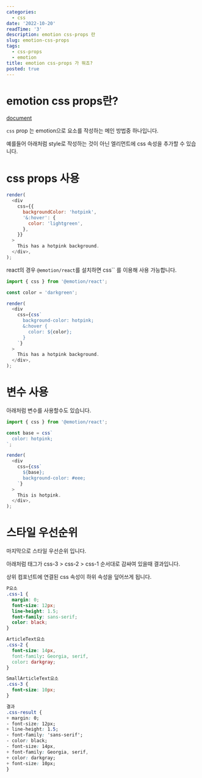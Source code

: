 ```yaml
---
categories:
  - css
date: '2022-10-20'
readTime: '3'
description: emotion css-props 란
slug: emotion-css-props
tags:
  - css-props
  - emotion
title: emotion css-props 가 뭐죠?
posted: true
---
```


# emotion css props란?

[document](https://emotion.sh/docs/css-prop)

`css` prop 는 emotion으로 요소를 작성하는 메인 방법중 하나입니다.

예를들어 아래처럼 style로 작성하는 것이 아닌 엘리먼트에 css 속성을 추가할 수 있습니다.

# css props 사용

```javascript
render(
  <div
    css={{
      backgroundColor: 'hotpink',
      '&:hover': {
        color: 'lightgreen',
      },
    }}
  >
    This has a hotpink background.
  </div>,
);
```

react의 경우 `@emotion/react`를 설치하면 css`` 를 이용해 사용 가능합니다.

```javascript
import { css } from '@emotion/react';

const color = 'darkgreen';

render(
  <div
    css={css`
      background-color: hotpink;
      &:hover {
        color: ${color};
      }
    `}
  >
    This has a hotpink background.
  </div>,
);
```

# 변수 사용

아래처럼 변수를 사용할수도 있습니다.

```javascript
import { css } from '@emotion/react';

const base = css`
  color: hotpink;
`;

render(
  <div
    css={css`
      ${base};
      background-color: #eee;
    `}
  >
    This is hotpink.
  </div>,
);
```

# 스타일 우선순위

마지막으로 스타일 우선순위 입니다.

아래처럼 태그가 css-3 > css-2 > css-1 순서대로 감싸여 있을때 결과입니다.

상위 컴포넌트에 연결된 css 속성이 하위 속성을 덮어쓰게 됩니다.

```css
P요소
.css-1 {
  margin: 0;
  font-size: 12px;
  line-height: 1.5;
  font-family: sans-serif;
  color: black;
}

ArticleText요소
.css-2 {
  font-size: 14px,
  font-family: Georgia, serif,
  color: darkgray;
}

SmallArticleText요소
.css-3 {
  font-size: 10px;
}

결과
.css-result {
+ margin: 0;
- font-size: 12px;
+ line-height: 1.5;
- font-family: 'sans-serif';
- color: black;
- font-size: 14px,
+ font-family: Georgia, serif,
+ color: darkgray;
+ font-size: 10px;
}
```
